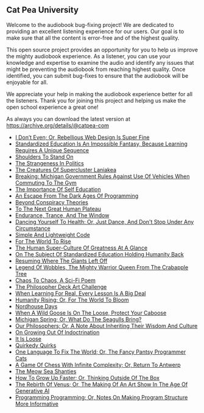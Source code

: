 Cat Pea University
---

Welcome to the audiobook bug-fixing project! We are dedicated to providing an excellent listening experience for our users. Our goal is to make sure that all the content is error-free and of the highest quality.

This open source project provides an opportunity for you to help us improve the mighty audiobook experience. As a listener, you can use your knowledge and expertise to examine the audio and identify any issues that might be preventing the audiobook from reaching highest quality. Once identified, you can submit bug-fixes to ensure that the audiobook will be enjoyable for all.

We appreciate your help in making the audiobook experience better for all the listeners. Thank you for joining this project and helping us make the open school experience a great one!

As always you can download the latest version at https://archive.org/details/@catpea-com

- [I Don’t Even; Or, Rebellious Web Design Is Super Fine](docs/poem-1135.mp3)
- [Standardized Education Is An Impossible Fantasy, Because Learning Requires A Unique Sequence](docs/poem-1134.mp3)
- [Shoulders To Stand On](docs/poem-1133.mp3)
- [The Strangeness In Politics](docs/poem-1132.mp3)
- [The Creatures Of Supercluster Laniakea](docs/poem-1131.mp3)
- [Breaking: Michigan Government Rules Against Use Of Vehicles When Commuting To The Gym](docs/poem-1130.mp3)
- [The Importance Of Self Education](docs/poem-1129.mp3)
- [An Escape From The Dark Ages Of Programming](docs/poem-1128.mp3)
- [Beyond Conspiracy Theories](docs/poem-1127.mp3)
- [To The Next Great Human Plateau](docs/poem-1126.mp3)
- [Endurance, Trance, And The Window](docs/poem-1125.mp3)
- [Dancing Yourself To Health; Or, Just Dance, And Don't Stop Under Any Circumstance](docs/poem-1124.mp3)
- [Simple And Lightweight Code](docs/poem-1123.mp3)
- [For The World To Rise](docs/poem-1122.mp3)
- [The Human Super-Culture Of Greatness At A Glance](docs/poem-1121.mp3)
- [On The Subject Of Standardized Education Holding Humanity Back](docs/poem-1120.mp3)
- [Resuming Where The Giants Left Off](docs/poem-1119.mp3)
- [Legend Of Wobbles, The Mighty Warrior Queen From The Crabapple Tree](docs/poem-1118.mp3)
- [Chaos To Chaos, A Sci-Fi Poem](docs/poem-1117.mp3)
- [The Philosopher Deck Art Challenge](docs/poem-1116.mp3)
- [When Learning For Real, Every Lesson Is A Big Deal](docs/poem-1115.mp3)
- [Humanity Rising; Or, For The World To Bloom](docs/poem-1114.mp3)
- [Nordhouse Days](docs/poem-1113.mp3)
- [When A Wild Goose Is On The Loose, Protect Your Caboose](docs/poem-1112.mp3)
- [Michigan Spring; Or, What Do The Seagulls Bring?](docs/poem-1111.mp3)
- [Our Philosophers; Or, A Note About Inheriting Their Wisdom And Culture](docs/poem-1110.mp3)
- [On Growing Out Of Indoctrination](docs/poem-1109.mp3)
- [It Is Loose](docs/poem-1108.mp3)
- [Quirkedy Quirks](docs/poem-1107.mp3)
- [One Language To Fix The World; Or, The Fancy Pantsy Programmer Cats](docs/poem-1106.mp3)
- [A Game Of Chess With Infinite Complexity; Or, Return To Antwerp](docs/poem-1105.mp3)
- [The Meow Sea Shanties](docs/poem-1104.mp3)
- [How To Grow Up Faster; Or, Thinking Outside Of The Box](docs/poem-1103.mp3)
- [The Rebirth Of Venus; Or, The Making Of An Art Show In The Age Of Generative AI](docs/poem-1102.mp3)
- [Programming Programming; Or, Notes On Making Program Structure More Informative](docs/poem-1101.mp3)

